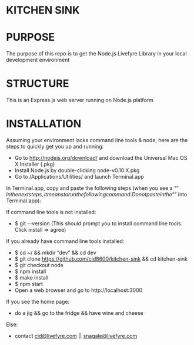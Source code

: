 # KITCHEN SINK

# PURPOSE
The purpose of this repo is to get the Node.js Livefyre Library in your local development environment

# STRUCTURE
This is an Express.js web server running on Node.js platform

# INSTALLATION
Assuming your environment lacks command line tools & node, here are the steps to quickly get you up and running:

* Go to http://nodejs.org/download/ and download the Universal Mac OS X Installer (.pkg)
* Install Node.js by double-clicking node-v0.10.X.pkg
* Go to /Applications/Utilities/ and launch Terminal.app

In Terminal.app, copy and paste the following steps (when you see a “$” in the next steps, it means to run the following command. Do not paste in the “$” into Terminal.app):

If command line tools is not installed:
* $ git --version (This should prompt you to install command line tools. Click install => agree)

If you already have command line tools installed:
* $ cd ~/ && mkdir “dev” && cd dev
* $ git clone https://github.com/cid8600/kitchen-sink && cd kitchen-sink
* $ git checkout node
* $ npm install
* $ make install
* $ npm start
* Open a web browser and go to http://localhost:3000

If you see the home page: 
* do a jig && go to the fridge && have wine and cheese

Else:
* contact cid@livefyre.com || snagale@livefyre.com
